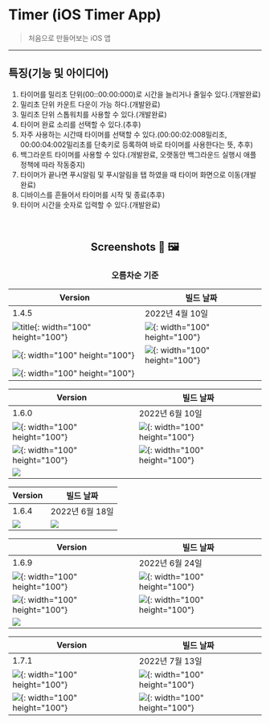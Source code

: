  Timer (iOS Timer App)
===
> 처음으로 만들어보는 iOS 앱
---
## 특징(기능 및 아이디어)
1. 타이머를 밀리초 단위(00::00:00:000)로 시간을 늘리거나 줄일수 있다.(개발완료)
2. 밀리초 단위 카운트 다운이 가능 하다.(개발완료)
3. 밀리초 단위 스톱워치를 사용할 수 있다.(개발완료)
4. 타이머 완료 소리를 선택할 수 있다.(추후)
5. 자주 사용하는 시간때 타이머를 선택할 수 있다.(00:00:02:008밀리초, 00:00:04:002밀리초를 단축키로 등록하여 바로 타이머를 사용한다는 뜻, 추후)
6. 백그라운트 타이머를 사용할 수 있다.(개발완료, 오랫동안 백그라운드 실행시 애플 정책에 따라 작동중지)
7. 타이머가 끝나면 푸시알림 및 푸시알림을 탭 하였을 때 타이머 화면으로 이동(개발완료)
8. 디바이스를 흔들어서 타이머를 시작 및 종료(추후)
9. 타이머 시간을 숫자로 입력할 수 있다.(개발완료)

<br>

<div align="center">

## Screenshots 📸 🖼

### 오름차순 기준

| Version |빌드 날짜 
|-|-
|1.4.5|2022년 4월 10일
| ![title](Screenshots/1.4.5/IMG_2212.PNG){: width="100" height="100"}| ![](Screenshots/1.4.5/IMG_2213.PNG){: width="100" height="100"}
| ![](Screenshots/1.4.5/IMG_2214.PNG){: width="100" height="100"} | ![](Screenshots/1.4.5/IMG_2215.PNG){: width="100" height="100"}
| ![](Screenshots/1.4.5/IMG_2216.PNG){: width="100" height="100"} |



| Version |빌드 날짜 
|---------------|---|
|1.6.0|2022년 6월 10일
|![](Screenshots/1.6.0/Simulator%20Screen%20Shot%20-%20iPhone%2013%20Pro%20-%202022-06-10%20at%2008.49.41.png){: width="100" height="100"}|![](Screenshots/1.6.0/Simulator%20Screen%20Shot%20-%20iPhone%2013%20Pro%20-%202022-06-10%20at%2008.49.51.png){: width="100" height="100"}
|![](Screenshots/1.6.0/Simulator%20Screen%20Shot%20-%20iPhone%2013%20Pro%20-%202022-06-10%20at%2008.50.03.png){: width="100" height="100"}|![](Screenshots/1.6.0/Simulator%20Screen%20Shot%20-%20iPhone%2013%20Pro%20-%202022-06-10%20at%2008.50.15.png){: width="100" height="100"}
|![](Screenshots/1.6.0/Simulator%20Screen%20Shot%20-%20iPhone%2013%20Pro%20-%202022-06-10%20at%2008.50.43.png) 

| Version |빌드 날짜 
|---------------|---|
|1.6.4|2022년 6월 18일
|![](Screenshots/1.6.4/IMG_1453.PNG)|![](Screenshots/1.6.4/IMG_1452.PNG)

| Version |빌드 날짜 
|---------------|---|
|1.6.9|2022년 6월 24일
|![](Screenshots/1.6.9/83ABF940-3250-4196-93BD-420C78303A15.png){: width="100" height="100"}|![](Screenshots/1.6.9/170C011B-C326-4EE5-928C-9F59A3E6D476.png){: width="100" height="100"}
|![](Screenshots/1.6.9/E026E82F-DAC5-49E4-BD14-A2D316CB3B01.png){: width="100" height="100"}|![](Screenshots/1.6.9/FB879B37-30C3-43A8-B2F9-21355472A619.png){: width="100" height="100"}
|![](Screenshots/1.6.9/FD5F04FD-0A18-43C9-B2F2-2356237B8991.png) 

| Version |빌드 날짜 
|---------------|---|
|1.7.1|2022년 7월 13일
|![](Screenshots/1.7.1/IMG_1464.PNG){: width="100" height="100"}|![](Screenshots/1.7.1/IMG_1465.PNG){: width="100" height="100"}
|![](Screenshots/1.7.1/IMG_1466.PNG){: width="100" height="100"}|![](Screenshots/1.7.1/IMG_1467.PNG){: width="100" height="100"}

</div>
